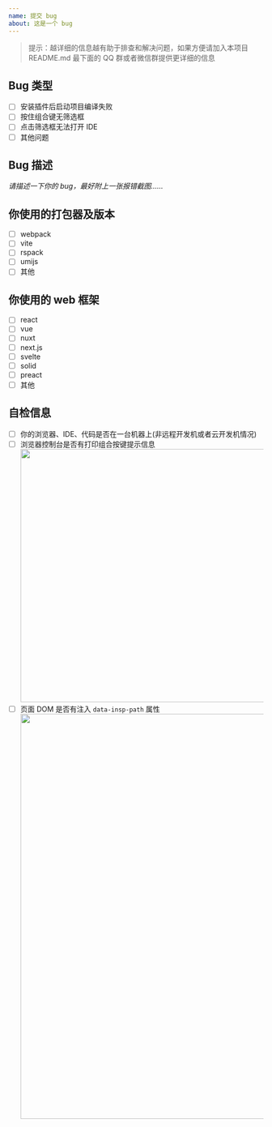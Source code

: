 ```yaml
---
name: 提交 bug
about: 这是一个 bug
---
```


> 提示：越详细的信息越有助于排查和解决问题，如果方便请加入本项目 README.md 最下面的 QQ 群或者微信群提供更详细的信息

## Bug 类型

- [ ] 安装插件后启动项目编译失败
- [ ] 按住组合键无筛选框
- [ ] 点击筛选框无法打开 IDE
- [ ] 其他问题

## Bug 描述

_请描述一下你的 bug，最好附上一张报错截图……_

## 你使用的打包器及版本

- [ ] webpack
- [ ] vite
- [ ] rspack
- [ ] umijs
- [ ] 其他

## 你使用的 web 框架

- [ ] react
- [ ] vue
- [ ] nuxt
- [ ] next.js
- [ ] svelte
- [ ] solid
- [ ] preact
- [ ] 其他

## 自检信息

- [ ] 你的浏览器、IDE、代码是否在一台机器上(非远程开发机或者云开发机情况)
- [ ] 浏览器控制台是否有打印组合按键提示信息
      <img src="https://github.com/zh-lx/code-inspector/assets/73059627/77bcef30-88a5-4f58-b306-a92e01ecef8f" width="500" />
- [ ] 页面 DOM 是否有注入 `data-insp-path` 属性
      <img src="https://github.com/zh-lx/code-inspector/assets/73059627/036e1bfe-7f46-4048-93e0-94099d4802d7" width="800" />
